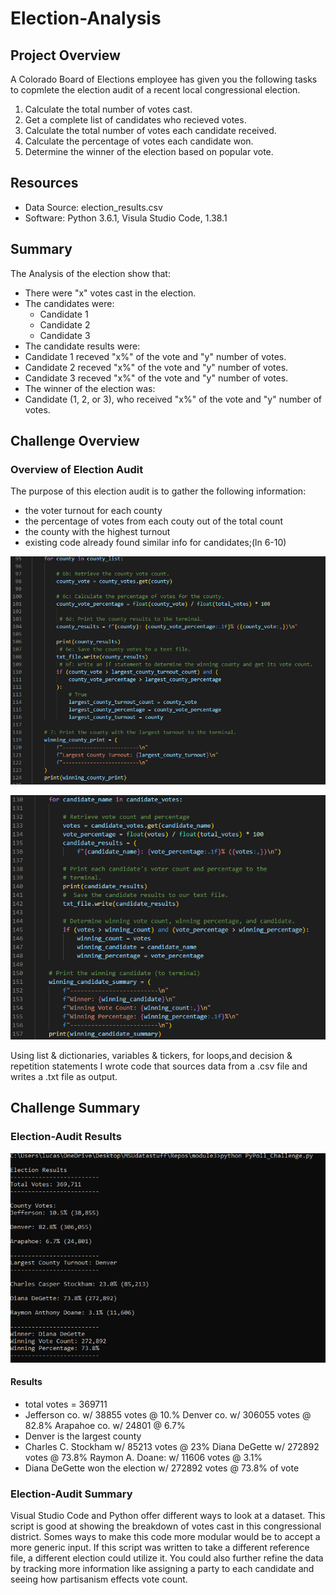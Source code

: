 # Election-Analysis

## Project Overview
A Colorado Board of Elections employee has given you the following tasks to copmlete the election audit of a recent local congressional election.

1. Calculate the total number of votes cast.
2. Get a complete list of candidates who recieved votes.
3. Calculate the total number of votes each candidate received.
4. Calculate the percentage of votes each candidate won.
5. Determine the winner of the election based on popular vote.

## Resources
- Data Source: election_results.csv
- Software: Python 3.6.1, Visula Studio Code, 1.38.1

## Summary
The Analysis of the election show that:
- There were "x" votes cast in the election.
- The candidates were:
  - Candidate 1
  - Candidate 2
  - Candidate 3
 - The candidate results were:
  - Candidate 1 receved "x%" of the vote and "y" number of votes.
  - Candidate 2 receved "x%" of the vote and "y" number of votes.
  - Candidate 3 receved "x%" of the vote and "y" number of votes.
 - The winner of the election was:
 - Candidate (1, 2, or 3), who received "x%" of the vote and "y" number of votes.
 
 ## Challenge Overview
 ### Overview of Election Audit
The purpose of this election audit is to gather the following information:
- the voter turnout for each county
- the percentage of votes from each couty out of the total count
- the county with the highest turnout
- existing code already found similar info for candidates;(ln 6-10)

![](https://github.com/lucaskocisko/Election-Analysis/blob/main/countyiteration.png)

![](https://github.com/lucaskocisko/Election-Analysis/blob/main/candidateiteration.png)

Using list & dictionaries, variables & tickers, for loops,and decision & repetition statements I wrote code that sources data from a .csv file and writes a .txt file as output.
 
 ## Challenge Summary
 ### Election-Audit Results
 
![](https://github.com/lucaskocisko/Election-Analysis/blob/main/output.png)

#### Results
* total votes = 369711
* Jefferson co. w/ 38855 votes @ 10.%   Denver co. w/ 306055 votes @ 82.8%  Arapahoe co. w/ 24801 @ 6.7%
* Denver is the largest county
* Charles C. Stockham w/ 85213 votes @ 23%  Diana DeGette w/ 272892 votes @ 73.8%   Raymon A. Doane: w/ 11606 votes @ 3.1%
* Diana DeGette won the election w/ 272892 votes @ 73.8% of vote

### Election-Audit Summary
Visual Studio Code and Python offer different ways to look at a dataset. This script is good at showing the breakdown of votes cast in this congressional district. Somes ways to make this code more modular would be to accept a more generic input. If this script was written to take a different reference file, a different election could utilize it. You could also further refine the data by tracking more information like assigning a party to each candidate and seeing how partisanism effects vote count.
